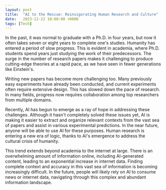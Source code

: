 ```yaml
---
layout: post
title:  "AI to the Rescue: Reinvigorating Human Research and Culture"
date:   2023-12-22 10:00:00 +0800
tags: [Tech]
---
```


In the past, it was normal to graduate with a Ph.D. in four years, but now it often takes seven or eight years to complete one's studies. Humanity has entered a period of slow progress. This is evident in academia, where Ph.D. students spend years just studying the work of their predecessors. The surge in the number of research papers makes it challenging to produce cutting-edge theories at a rapid pace, as we have seen in fewer generations like Einstein's.

Writing new papers has become more challenging too. Many previously easy experiments have already been conducted, and current experiments often require extensive design. This has slowed down the pace of research. In many fields, progress now requires collaboration among top researchers from multiple domains.

Recently, AI has begun to emerge as a ray of hope in addressing these challenges. Although it hasn't completely solved these issues yet, AI is making it easier to extract and organize relevant contexts from the vast sea of papers and assist in various experimental predictions. In the near future, anyone will be able to use AI for these purposes. Human research is entering a new era of logic, thanks to AI's emergence to address the cultural crisis of humanity.

This trend extends beyond academia to the internet at large. There is an overwhelming amount of information online, including AI-generated content, leading to an exponential increase in internet data. Finding complete context and accuracy in this vast sea of information is becoming increasingly difficult. In the future, people will likely rely on AI to consume news or internet data, navigating through this complex and abundant information landscape.